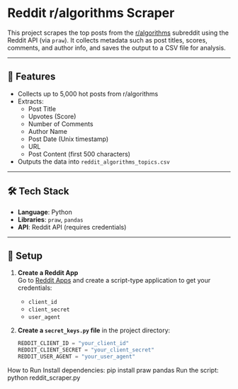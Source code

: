 # Reddit r/algorithms Scraper

This project scrapes the top posts from the [r/algorithms](https://www.reddit.com/r/algorithms/) subreddit using the Reddit API (via `praw`). It collects metadata such as post titles, scores, comments, and author info, and saves the output to a CSV file for analysis.

---

## 📌 Features
- Collects up to 5,000 hot posts from r/algorithms
- Extracts:
  - Post Title
  - Upvotes (Score)
  - Number of Comments
  - Author Name
  - Post Date (Unix timestamp)
  - URL
  - Post Content (first 500 characters)
- Outputs the data into `reddit_algorithms_topics.csv`

---

## 🛠️ Tech Stack
- **Language**: Python  
- **Libraries**: `praw`, `pandas`  
- **API**: Reddit API (requires credentials)

---

## 🔐 Setup

1. **Create a Reddit App**  
   Go to [Reddit Apps](https://www.reddit.com/prefs/apps) and create a script-type application to get your credentials:
   - `client_id`
   - `client_secret`
   - `user_agent`

2. **Create a `secret_keys.py` file** in the project directory:
   ```python
   REDDIT_CLIENT_ID = "your_client_id"
   REDDIT_CLIENT_SECRET = "your_client_secret"
   REDDIT_USER_AGENT = "your_user_agent"

How to Run
Install dependencies:
pip install praw pandas
Run the script:
python reddit_scraper.py
